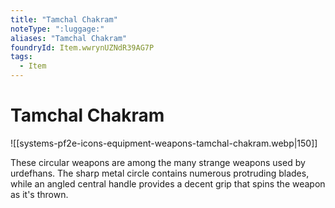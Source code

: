 ```yaml
---
title: "Tamchal Chakram"
noteType: ":luggage:"
aliases: "Tamchal Chakram"
foundryId: Item.wwrynUZNdR39AG7P
tags:
  - Item
---
```


# Tamchal Chakram
![[systems-pf2e-icons-equipment-weapons-tamchal-chakram.webp|150]]

These circular weapons are among the many strange weapons used by urdefhans. The sharp metal circle contains numerous protruding blades, while an angled central handle provides a decent grip that spins the weapon as it's thrown.
